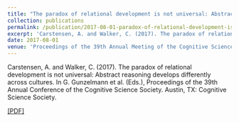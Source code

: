 ```yaml
---
title: "The paradox of relational development is not universal: Abstract reasoning develops differently across cultures"
collection: publications
permalink: /publication/2017-08-01-paradox-of-relational-development-is-not-universal
excerpt: 'Carstensen, A. and Walker, C. (2017). The paradox of relational development is not universal: Abstract reasoning develops differently across cultures. In G. Gunzelmann et al. (Eds.), Proceedings of the 39th Annual Conference of the Cognitive Science Society. Austin, TX: Cognitive Science Society. [[PDF]](http://abcarstensen.github.io/files/Carstensen&Walker2017_Paradox-of-relational-development-is-not-universal.pdf)'
date: 2017-08-01
venue: 'Proceedings of the 39th Annual Meeting of the Cognitive Science Society'
---
```

Carstensen, A. and Walker, C. (2017). The paradox of relational development is not universal: Abstract reasoning develops differently across cultures. In G. Gunzelmann et al. (Eds.), Proceedings of the 39th Annual Conference of the Cognitive Science Society. Austin, TX: Cognitive Science Society.

[[PDF]](http://abcarstensen.github.io/files/Carstensen&Walker2017_Paradox-of-relational-development-is-not-universal.pdf)